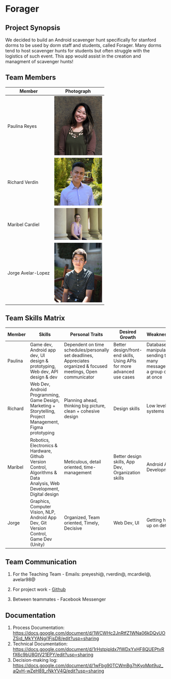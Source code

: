 # Forager


## Project Synopsis
We decided to build an Android scavenger hunt specifically for stanford dorms to be used by dorm staff and students, called Forager. Many dorms tend to host scavenger hunts for students but often struggle with the logistics of such event. This app would assist in the creation and managment of scavenger hunts!


## Team Members

Member | Photograph
--- | ---
Paulina Reyes | <img src="team_images/paulinareyesphoto.jpg" alt="Paulina Reyes" title="Paulina Reyes" width="150">
Richard Verdin | <img src="team_images/Richard Portrait.jpg" alt="Richard Verdin" title="Richard Verdin" width="150">
Maribel Cardiel | <img src="team_images/IMG_4485.JPG" alt="Maribel Cardiel" title="Maribel Cardiel" width="150">
Jorge Avelar-Lopez | <img src="team_images/6139861_Avelar-Lopez_KATZQ_Photo.jpg" alt="Jorge Avelar-Lopez" title="Jorge Avelar-Lopez" width="150">

## Team Skills Matrix
Member | Skills | Personal Traits | Desired Growth | Weaknesses
--- | --- | --- | --- | ---
Paulina | Game dev, Android app dev, UI design & prototyping, Web dev, API design & dev | Dependent on time schedules/personally set deadlines, Appreciates organized & focused meetings, Open communicator | Better design/front-end skills, Using APIs for more advanced use cases | Database manipulation, sending too many messages to a group chat at once
Richard | Web Dev, Android Programming, Game Design, Marketing + Storytelling, Project Management, Figma prototyping | Planning ahead, thinking big picture, clean + cohesive design | Design skills | Low level systems
Maribel | Robotics, Electronics & Hardware, Github Version Control, Algorithms & Data Analysis, Web Development, Digital design | Meticulous, detail oriented, time-management | Better design skills, App Dev, Organization skills | Android App Development
Jorge | Graphics, Computer Vision, NLP, Android App Dev, Git Version Control, Game Dev (Unity) | Organized, Team oriented, Timely, Decisive | Web Dev, UI | Getting hung up on details

## Team Communication  
1. For the Teaching Team - Emails: preyeshi@, rverdin@, mcardiel@, avelar98@

2. For project work - [Github](https://github.com/orgs/StanfordCS194/teams/team-15/)

3. Between teammates - Facebook Messenger

## Documentation 
1. Process Documentation: https://docs.google.com/document/d/1WCWHc2JnRtfZ1WNa06kDQyUOZSid_MkYYANgi1FjsD8/edit?usp=sharing
2. Technical Documentation: https://docs.google.com/document/d/1rHstpipldx7fWDxYxHF8QUEPtvRfX6c9bU8GtV21EPY/edit?usp=sharing
3. Decision-making log: https://docs.google.com/document/d/1wFbg90TCWmBg7hKyoMpt9uz_aQvH-wZeH89_rNkYV4Q/edit?usp=sharing
